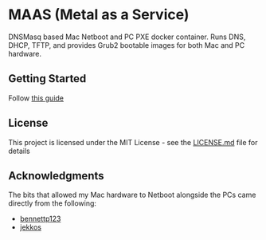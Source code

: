 # MAAS (Metal as a Service)

DNSMasq based Mac Netboot and PC PXE docker container.  Runs DNS, DHCP, TFTP, and provides Grub2 bootable images for both Mac and PC hardware.

## Getting Started

Follow [this guide](https://www.lonimbus.com/coreos-matchbox-baremetal-grub2)

## License

This project is licensed under the MIT License - see the [LICENSE.md](LICENSE.md) file for details

## Acknowledgments

The bits that allowed my Mac hardware to Netboot alongside the PCs came directly from the following:

* [bennettp123](https://bennettp123.com/2012/05/05/booting-imac-12,1-from-isc-dhcp)
* [jekkos](https://github.com/jekkos/netboot-osx/blob/master/dnsmasq.conf)

